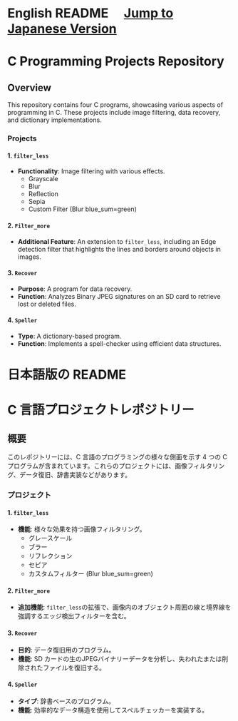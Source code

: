 <!-- @format -->

# English README 　[Jump to Japanese Version](#japanese)

# C Programming Projects Repository

## Overview

This repository contains four C programs, showcasing various aspects of programming in C. These projects include image filtering, data recovery, and dictionary implementations.

### Projects

#### 1. `filter_less`

- **Functionality**: Image filtering with various effects.
  - Grayscale
  - Blur
  - Reflection
  - Sepia
  - Custom Filter (Blur blue_sum=green)

#### 2. `Filter_more`

- **Additional Feature**: An extension to `filter_less`, including an Edge detection filter that highlights the lines and borders around objects in images.

#### 3. `Recover`

- **Purpose**: A program for data recovery.
- **Function**: Analyzes Binary JPEG signatures on an SD card to retrieve lost or deleted files.

#### 4. `Speller`

- **Type**: A dictionary-based program.
- **Function**: Implements a spell-checker using efficient data structures.

<a name="japanese"></a>

# 日本語版の README

# C 言語プロジェクトレポジトリー

## 概要

このレポジトリーには、C 言語のプログラミングの様々な側面を示す 4 つの C プログラムが含まれています。これらのプロジェクトには、画像フィルタリング、データ復旧、辞書実装などがあります。

### プロジェクト

#### 1. `filter_less`

- **機能**: 様々な効果を持つ画像フィルタリング。
  - グレースケール
  - ブラー
  - リフレクション
  - セピア
  - カスタムフィルター (Blur blue_sum=green)

#### 2. `Filter_more`

- **追加機能**: `filter_less`の拡張で、画像内のオブジェクト周囲の線と境界線を強調するエッジ検出フィルターを含む。

#### 3. `Recover`

- **目的**: データ復旧用のプログラム。
- **機能**: SD カードの生のJPEGバイナリーデータを分析し、失われたまたは削除されたファイルを復旧する。

#### 4. `Speller`

- **タイプ**: 辞書ベースのプログラム。
- **機能**: 効率的なデータ構造を使用してスペルチェッカーを実装する。
